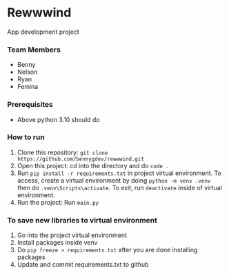 # Rewwwind

App development project

### Team Members

- Benny
- Nelson
- Ryan
- Femina

### Prerequisites

- Above python 3.10 should do

### How to run

1. Clone this repository: `git clone https://github.com/bennygdev/rewwwind.git`
2. Open this project: cd into the directory and do `code .`
3. Run `pip install -r requirements.txt` in project virtual environment. To access, create a virtual environment by doing `python -m venv .venv` then do `.venv\Scripts\activate`. To exit, run `deactivate` inside of virtual environment.
4. Run the project: Run `main.py `

### To save new libraries to virtual environment
1. Go into the project virtual environment
2. Install packages inside venv
3. Do `pip freeze > requirements.txt` after you are done installing packages
4. Update and commit requirements.txt to github